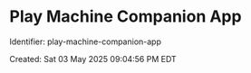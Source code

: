 # Play Machine Companion App

Identifier: play-machine-companion-app

Created: Sat 03 May 2025 09:04:56 PM EDT
